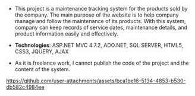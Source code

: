 - This project is a maintenance tracking system for the products sold by the company. The main purpose of the website is to help company manage and follow the maintenance of its products. With this system, company can keep records of service dates, maintenance details, and product information easily and effectively. 

- **Technologies**: ASP.NET MVC 4.7.2, ADO.NET, SQL SERVER, HTML5, CSS3, JQUERY, AJAX

- As it is freelance work, I cannot publish the code of the project and the content of the system.


https://github.com/user-attachments/assets/bca1be16-5134-4853-b530-db582c4984ee